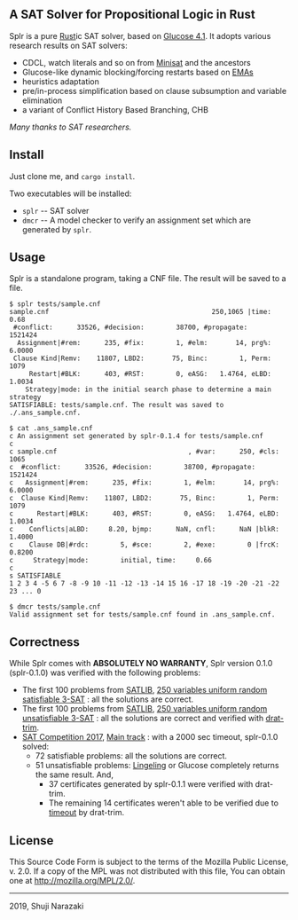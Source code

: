 A SAT Solver for Propositional Logic in Rust
----

Splr is a pure [Rust](https://www.rust-lang.org)ic SAT solver, based on [Glucose 4.1](https://www.labri.fr/perso/lsimon/glucose/).
It adopts various research results on SAT solvers:

- CDCL, watch literals and so on from [Minisat](http://minisat.se) and the ancestors
- Glucose-like dynamic blocking/forcing restarts based on [EMAs](https://arxiv.org/abs/1506.08905)
- heuristics adaptation
- pre/in-process simplification based on clause subsumption and variable elimination
- a variant of Conflict History Based Branching, CHB

*Many thanks to SAT researchers.*

## Install

Just clone me, and `cargo install`.

Two executables will be installed:

- `splr` -- SAT solver
- `dmcr` -- A model checker to verify an assignment set which are generated by `splr`.

## Usage

Splr is a standalone program, taking a CNF file. The result will be saved to a file.

```plain
$ splr tests/sample.cnf
sample.cnf                                         250,1065 |time:     0.68
 #conflict:      33526, #decision:        38700, #propagate:        1521424
  Assignment|#rem:      235, #fix:        1, #elm:       14, prg%:   6.0000
 Clause Kind|Remv:    11807, LBD2:       75, Binc:        1, Perm:     1079
     Restart|#BLK:      403, #RST:        0, eASG:   1.4764, eLBD:   1.0034
    Strategy|mode: in the initial search phase to determine a main strategy
SATISFIABLE: tests/sample.cnf. The result was saved to ./.ans_sample.cnf.

$ cat .ans_sample.cnf
c An assignment set generated by splr-0.1.4 for tests/sample.cnf
c
c sample.cnf                                 , #var:      250, #cls:     1065
c  #conflict:      33526, #decision:        38700, #propagate:        1521424
c   Assignment|#rem:      235, #fix:        1, #elm:       14, prg%:   6.0000
c  Clause Kind|Remv:    11807, LBD2:       75, Binc:        1, Perm:     1079
c      Restart|#BLK:      403, #RST:        0, eASG:   1.4764, eLBD:   1.0034
c    Conflicts|aLBD:     8.20, bjmp:      NaN, cnfl:      NaN |blkR:   1.4000
c    Clause DB|#rdc:        5, #sce:        2, #exe:        0 |frcK:   0.8200
c     Strategy|mode:        initial, time:     0.66
c
s SATISFIABLE
1 2 3 4 -5 6 7 -8 -9 10 -11 -12 -13 -14 15 16 -17 18 -19 -20 -21 -22 23 ... 0

$ dmcr tests/sample.cnf
Valid assignment set for tests/sample.cnf found in .ans_sample.cnf.
```

## Correctness

While Splr comes with **ABSOLUTELY NO WARRANTY**, Splr version 0.1.0 (splr-0.1.0) was verified with the following problems:

* The first 100 problems from
  [SATLIB](https://www.cs.ubc.ca/~hoos/SATLIB/benchm.html),
  [250 variables uniform random satisfiable 3-SAT](https://www.cs.ubc.ca/~hoos/SATLIB/Benchmarks/SAT/RND3SAT/uf250-1065.tar.gz)
  : all the solutions are correct.
* The first 100 problems from
  [SATLIB](https://www.cs.ubc.ca/~hoos/SATLIB/benchm.html),
  [250 variables uniform random unsatisfiable 3-SAT](https://www.cs.ubc.ca/~hoos/SATLIB/Benchmarks/SAT/RND3SAT/uuf250-1065.tar.gz)
  : all the solutions are correct and verified with [drat-trim](http://www.cs.utexas.edu/~marijn/drat-trim/).
* [SAT Competition 2017](https://baldur.iti.kit.edu/sat-competition-2017/index.php?cat=tracks),
  [Main track](https://baldur.iti.kit.edu/sat-competition-2017/benchmarks/Main.zip)
  : with a 2000 sec timeout, splr-0.1.0 solved:
  * 72 satisfiable problems: all the solutions are correct.
  * 51 unsatisfiable problems: [Lingeling](http://fmv.jku.at/lingeling/) or Glucose completely returns the same result. And,
     * 37 certificates generated by splr-0.1.1 were verified with drat-trim.
     * The remaining 14 certificates weren't able to be verified due to [timeout](https://gitlab.com/satisfiability01/splr/issues/74#note_142021555) by drat-trim.

## License

This Source Code Form is subject to the terms of the Mozilla Public
License, v. 2.0. If a copy of the MPL was not distributed with this
file, You can obtain one at http://mozilla.org/MPL/2.0/.

----
2019, Shuji Narazaki
